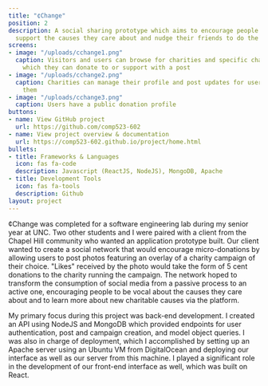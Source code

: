 ```yaml
---
title: "¢Change"
position: 2
description: A social sharing prototype which aims to encourage people to publicly
  support the causes they care about and nudge their friends to do the same.
screens:
- image: "/uploads/cchange1.png"
  caption: Visitors and users can browse for charities and specific charity campaigns
    which they can donate to or support with a post
- image: "/uploads/cchange2.png"
  caption: Charities can manage their profile and post updates for users who follow
    them
- image: "/uploads/cchange3.png"
  caption: Users have a public donation profile
buttons:
- name: View GitHub project
  url: https://github.com/comp523-602
- name: View project overview & documentation
  url: https://comp523-602.github.io/project/home.html
bullets:
- title: Frameworks & Languages
  icon: fas fa-code
  description: Javascript (ReactJS, NodeJS), MongoDB, Apache
- title: Development Tools
  icon: fas fa-tools
  description: Github
layout: project
---
```


¢Change was completed for a software engineering lab during my senior year at UNC. Two other students and I were paired with a client from the Chapel Hill community who wanted an application prototype built. Our client wanted to create a social network that would encourage micro-donations by allowing users to post photos featuring an overlay of a charity campaign of their choice. "Likes" received by the photo would take the form of 5 cent donations to the charity running the campaign. The network hoped to transform the consumption of social media from a passive process to an active one, encouraging people to be vocal about the causes they care about and to learn more about new charitable causes via the platform. 

My primary focus during this project was back-end development. I created an API using NodeJS and MongoDB which provided endpoints for user authentication, post and campaign creation, and model object queries. I was also in charge of deployment, which I accomplished by setting up an Apache server using an Ubuntu VM from DigitalOcean and deploying our interface as well as our server from this machine. I played a significant role in the development of our front-end interface as well, which was built on React.